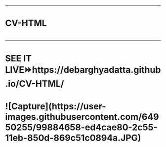<hr>
<h1>CV-HTML<h1/>
<hr>
<h1>SEE IT LIVE⏩https://debarghyadatta.github.io/CV-HTML/<h1/>
![Capture](https://user-images.githubusercontent.com/64950255/99884658-ed4cae80-2c55-11eb-850d-869c51c0894a.JPG)

